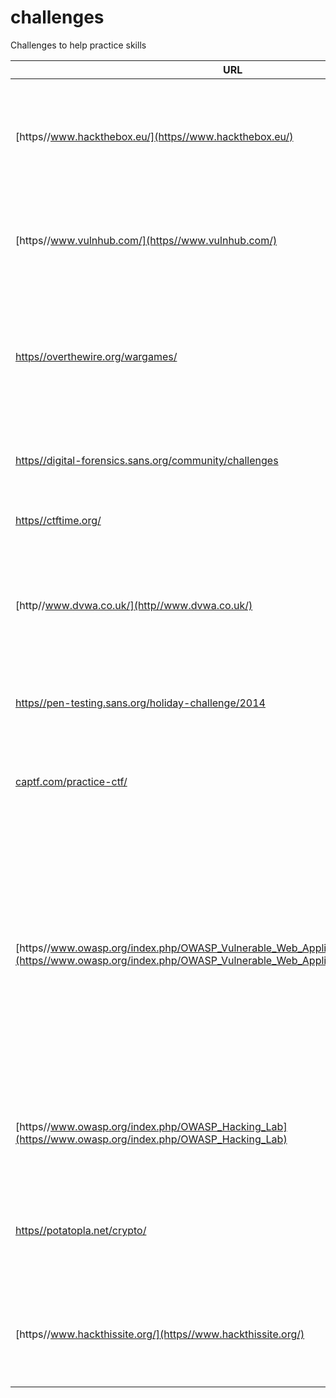 # challenges
Challenges to help practice skills

| URL | Title | Description |
| --- | --- | --- |
| [https//www.hackthebox.eu/](https//www.hackthebox.eu/) | hackthebox.eu | A collection of vulnerable VMs that are rotated out on a regular schedule. Both free and paid accounts are available. |
| [https//www.vulnhub.com/](https//www.vulnhub.com/) | VulnHub - Vulnerable by design | A collection of community-made virtual machines that are configured in a vulnerable state. |
| [https//overthewire.org/wargames/](https//overthewire.org/wargames/) | OverTheWire CTF | The wargames offered by the OverTheWire community can help you to learn and practice security concepts in the form of fun-filled games. |
| [https//digital-forensics.sans.org/community/challenges](https//digital-forensics.sans.org/community/challenges) | SANS DFIR Challenge | Ann's Aurora - An Advanced Persistent Threat based challenge |
| [https//ctftime.org/](https//ctftime.org/) | CTFTime | A security CTF scoreboard and challenge tracker. |
| [http//www.dvwa.co.uk/](http//www.dvwa.co.uk/) | Damn Vulnerable Web App | Damn Vulnerable Web App (DVWA) is a PHP/MySQL web application that is damn vulnerable. |
| [https//pen-testing.sans.org/holiday-challenge/2014](https//pen-testing.sans.org/holiday-challenge/2014) | SANS Holiday Challenges | Multiple years of holiday themed security challenges from SANS. |
| [captf.com/practice-ctf/](captf.com/practice-ctf/) | CapTF.com | Here's a list of some CTF practice sites and tools or CTFs that are long-running. |
| [https//www.owasp.org/index.php/OWASP_Vulnerable_Web_Applications_Directory_Project](https//www.owasp.org/index.php/OWASP_Vulnerable_Web_Applications_Directory_Project) | OWASP Vulnerable Web Applications Directory Project | The OWASP Vulnerable Web Applications Directory Project (VWAD) is a comprehensive and well maintained registry of all known vulnerable web applications currently available for legal security and vulnerability testing of various kinds. |
| [https//www.owasp.org/index.php/OWASP_Hacking_Lab](https//www.owasp.org/index.php/OWASP_Hacking_Lab) | OWASP Hacking Lab | OWASP Hacking Lab is providing free remote security (web) challenges and riddles. |
| [https//potatopla.net/crypto/](https//potatopla.net/crypto/) | Crypto Puzzle Challenges | Puzzle challenges involving cryptography, sleuthing, and a variety of technical techniques. |
| [https//www.hackthissite.org/](https//www.hackthissite.org/) | HackThisSite | Hack This Site is a free, safe and legal training ground for hackers to test and expand their hacking skills. |
